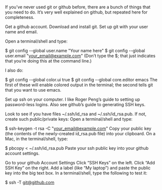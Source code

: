 If you’ve never used git or github before, there are a bunch of things that you need to do. It’s very well explained on github, but repeated here for completeness.

Get a github account.
Download and install git.
Set up git with your user name and email.

Open a terminal/shell and type:

$ git config --global user.name "Your name here"
$ git config --global user.email "your_email@example.com"
(Don’t type the $; that just indicates that you’re doing this at the command line.)

I also do:

$ git config --global color.ui true
$ git config --global core.editor emacs
The first of these will enable colored output in the terminal; the second tells git that you want to use emacs.

Set up ssh on your computer. I like Roger Peng’s guide to setting up password-less logins. Also see github’s guide to generating SSH keys.

Look to see if you have files ~/.ssh/id_rsa and ~/.ssh/id_rsa.pub.
If not, create such public/private keys: Open a terminal/shell and type:

$ ssh-keygen -t rsa -C "your_email@example.com"
Copy your public key (the contents of the newly-created id_rsa.pub file) into your clipboard. On a Mac, in the terminal/shell, type:

$ pbcopy < ~/.ssh/id_rsa.pub
Paste your ssh public key into your github account settings.

Go to your github Account Settings
Click “SSH Keys” on the left.
Click “Add SSH Key” on the right.
Add a label (like “My laptop”) and paste the public key into the big text box.
In a terminal/shell, type the following to test it:

$ ssh -T git@github.com
